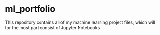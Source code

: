 # ml_portfolio

This repository contains all of my machine learning project files, which will for the most part consist of Jupyter Notebooks. 
